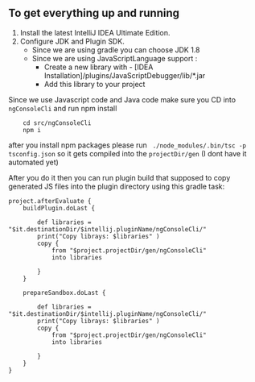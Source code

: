 ## To get everything up and running

1. Install the latest IntelliJ IDEA Ultimate Edition. 
2. Configure JDK and Plugin SDK.
    * Since we are using gradle you can choose JDK 1.8
    * Since we are using JavaScriptLanguage support :
        * Create a new library with - [IDEA Installation]/plugins/JavaScriptDebugger/lib/\*.jar
        * Add this library to your project
        
        
Since we use Javascript code and Java code  make sure you CD into `ngConsoleCli` and run npm 
install

```
    cd src/ngConsoleCli
    npm i
```

after you install npm packages please run ` ./node_modules/.bin/tsc -p tsconfig.json` so it gets compiled
into the `projectDir/gen` (I dont have it automated yet)

After you do it then you can run plugin build that supposed to copy generated JS files into the plugin
directory using this gradle task:

```
project.afterEvaluate {
    buildPlugin.doLast {

        def libraries = "$it.destinationDir/$intellij.pluginName/ngConsoleCli/"
        print("Copy librays: $libraries" )
        copy {
            from "$project.projectDir/gen/ngConsoleCli"
            into libraries

        }
    }

    prepareSandbox.doLast {

        def libraries = "$it.destinationDir/$intellij.pluginName/ngConsoleCli/"
        print("Copy librays: $libraries" )
        copy {
            from "$project.projectDir/gen/ngConsoleCli"
            into libraries

        }
    }
}
```



    

